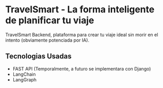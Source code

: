 # TravelSmart - La forma inteligente de planificar tu viaje

TravelSmart Backend, plataforma para crear tu viaje ideal sin morir en el intento (obviamente potenciada por IA).

## Tecnologias Usadas
- FAST API (Temporalmente, a futuro se implementara con Django)
- LangChain
- LangGraph

